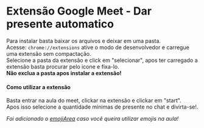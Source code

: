 # Extensão Google Meet - Dar presente automatico  
  
Para instalar basta baixar os arquivos e deixar em uma pasta.  
Acesse: `chrome://extensions` ative o modo de desenvolvedor e carregue uma extensão sem compactação.  
Selecione a pasta da extensão e click em "selecionar", apos ter carregado a extensão basta procurar pelo icone e fixa-lo.  
**Não exclua a pasta apos instalar a extensão!**  

#### Como utilizar a extensão ##  
  
Basta entrar na aula do meet, clickar na extensão e clickar em "start".  
Apos isso selecione a quantidade minimas de presente no chat e divirta-se!.  
  
*Foi adicionado o [emojiArea](https://github.com/dgrfps/EmojiArea) caso você queira utilizar emojis na aula!*
